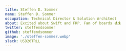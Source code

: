 ```yaml
---
title: Steffen D. Sommer
name: Steffen D. Sommer
occupation: Technical Director & Solution Architect
about: Excited about Swift and FRP. Fan of boards 🏂🏄
twitter: steffendsommer
github: steffendsommer
image: './steffen-sommer.webp'
slack: USD20TRLL
---
```


